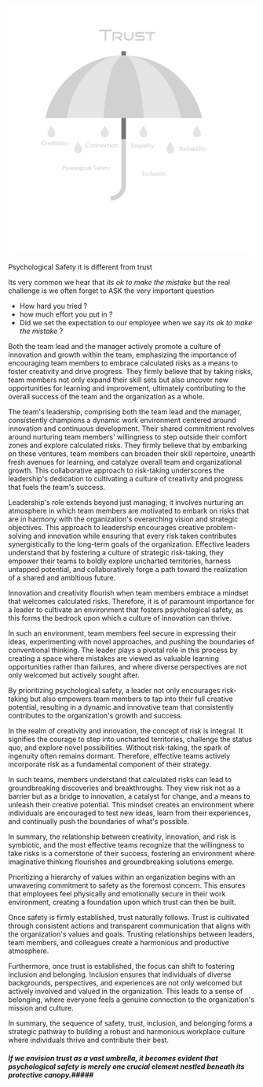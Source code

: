 
![](/images/Design.png)

Psychological Safety it is different from trust 

Its very common we hear that _its ok to make the mistake_ but the real challenge is we often forget to ASK the very important question 
- How hard you tried ? 
- how much effort you put in ? 
- Did we set the expectation to our employee when we say _its ok to make the mistake_ ?

Both the team lead and the manager actively promote a culture of innovation and growth within the team, emphasizing the importance of encouraging team members to embrace calculated risks as a means to foster creativity and drive progress. They firmly believe that by taking risks, team members not only expand their skill sets but also uncover new opportunities for learning and improvement, ultimately contributing to the overall success of the team and the organization as a whole.

The team's leadership, comprising both the team lead and the manager, consistently champions a dynamic work environment centered around innovation and continuous development. Their shared commitment revolves around nurturing team members' willingness to step outside their comfort zones and explore calculated risks. They firmly believe that by embarking on these ventures, team members can broaden their skill repertoire, unearth fresh avenues for learning, and catalyze overall team and organizational growth. This collaborative approach to risk-taking underscores the leadership's dedication to cultivating a culture of creativity and progress that fuels the team's success.

Leadership's role extends beyond just managing; it involves nurturing an atmosphere in which team members are motivated to embark on risks that are in harmony with the organization's overarching vision and strategic objectives. This approach to leadership encourages creative problem-solving and innovation while ensuring that every risk taken contributes synergistically to the long-term goals of the organization. Effective leaders understand that by fostering a culture of strategic risk-taking, they empower their teams to boldly explore uncharted territories, harness untapped potential, and collaboratively forge a path toward the realization of a shared and ambitious future.

Innovation and creativity flourish when team members embrace a mindset that welcomes calculated risks. Therefore, it is of paramount importance for a leader to cultivate an environment that fosters psychological safety, as this forms the bedrock upon which a culture of innovation can thrive.

In such an environment, team members feel secure in expressing their ideas, experimenting with novel approaches, and pushing the boundaries of conventional thinking. The leader plays a pivotal role in this process by creating a space where mistakes are viewed as valuable learning opportunities rather than failures, and where diverse perspectives are not only welcomed but actively sought after.

By prioritizing psychological safety, a leader not only encourages risk-taking but also empowers team members to tap into their full creative potential, resulting in a dynamic and innovative team that consistently contributes to the organization's growth and success.

In the realm of creativity and innovation, the concept of risk is integral. It signifies the courage to step into uncharted territories, challenge the status quo, and explore novel possibilities. Without risk-taking, the spark of ingenuity often remains dormant. Therefore, effective teams actively incorporate risk as a fundamental component of their strategy.

In such teams, members understand that calculated risks can lead to groundbreaking discoveries and breakthroughs. They view risk not as a barrier but as a bridge to innovation, a catalyst for change, and a means to unleash their creative potential. This mindset creates an environment where individuals are encouraged to test new ideas, learn from their experiences, and continually push the boundaries of what's possible.

In summary, the relationship between creativity, innovation, and risk is symbiotic, and the most effective teams recognize that the willingness to take risks is a cornerstone of their success, fostering an environment where imaginative thinking flourishes and groundbreaking solutions emerge.

Prioritizing a hierarchy of values within an organization begins with an unwavering commitment to safety as the foremost concern. This ensures that employees feel physically and emotionally secure in their work environment, creating a foundation upon which trust can then be built.

Once safety is firmly established, trust naturally follows. Trust is cultivated through consistent actions and transparent communication that aligns with the organization's values and goals. Trusting relationships between leaders, team members, and colleagues create a harmonious and productive atmosphere.

Furthermore, once trust is established, the focus can shift to fostering inclusion and belonging. Inclusion ensures that individuals of diverse backgrounds, perspectives, and experiences are not only welcomed but actively involved and valued in the organization. This leads to a sense of belonging, where everyone feels a genuine connection to the organization's mission and culture.

In summary, the sequence of safety, trust, inclusion, and belonging forms a strategic pathway to building a robust and harmonious workplace culture where individuals thrive and contribute their best.

##### If we envision trust as a vast umbrella, it becomes evident that psychological safety is merely one crucial element nestled beneath its protective canopy.#####
